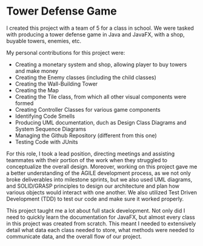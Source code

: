 # Tower Defense Game

I created this project with a team of 5 for a class in school.
We were tasked with producing a tower defense game in Java and JavaFX, with a shop, buyable towers, enemies, etc.

My personal contributions for this project were:
- Creating a monetary system and shop, allowing player to buy towers and make money
- Creating the Enemy classes (including the child classes)
- Creating the Wall-Building Tower
- Creating the Map
- Creating the Tile class, from which all other visual components were formed
- Creating Controller Classes for various game components
- Identifying Code Smells
- Producing UML documentation, duch as Design Class Diagrams and System Sequence Diagrams
- Managing the Github Repository (different from this one)
- Testing Code with JUnits

For this role, I took a lead position, directing meetings and assisting teammates with their portion of the work
when they struggled to conceptualize the overall design. Moreover, working on this project gave me a better understanding
of the AGILE development process, as we not only broke deliverables into milestone sprints, but we also used UML diagrams, 
and SOLID/GRASP principles to design our architecture and plan how various objects would interact with one another.
We also utilized Test Driven Development (TDD) to test our code and make sure it worked properly.

This project taught me a lot about full stack development. Not only did I need to quickly learn the documentation for JavaFX, but almost every class
in this project was created from scratch. This meant I needed to extensively detail what data each class needed to store, what methods were needed to communicate data,
and the overall flow of our project.
